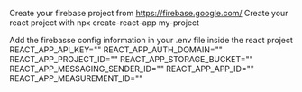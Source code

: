 Create your firebase project from https://firebase.google.com/
Create your react project with npx create-react-app my-project

Add the firebasse config information in your .env file inside the react project
REACT_APP_API_KEY=""
REACT_APP_AUTH_DOMAIN=""
REACT_APP_PROJECT_ID=""
REACT_APP_STORAGE_BUCKET=""
REACT_APP_MESSAGING_SENDER_ID=""
REACT_APP_APP_ID=""
REACT_APP_MEASUREMENT_ID=""
